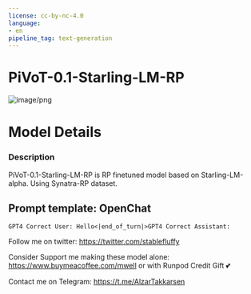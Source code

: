 ```yaml
---
license: cc-by-nc-4.0
language:
- en
pipeline_tag: text-generation
---
```


# PiVoT-0.1-Starling-LM-RP

![image/png](./PiVoT.png)

# **Model Details**

### Description
PiVoT-0.1-Starling-LM-RP is RP finetuned model based on Starling-LM-alpha. Using Synatra-RP dataset.

<!-- prompt-template start -->
## Prompt template: OpenChat

```
GPT4 Correct User: Hello<|end_of_turn|>GPT4 Correct Assistant: 
```

Follow me on twitter: https://twitter.com/stablefluffy

Consider Support me making these model alone: https://www.buymeacoffee.com/mwell or with Runpod Credit Gift 💕

Contact me on Telegram: https://t.me/AlzarTakkarsen